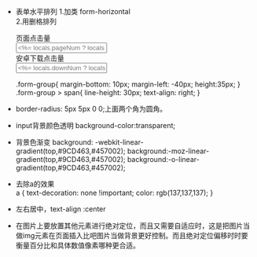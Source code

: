 * 表单水平排列
 1.加类  form-horizontal  
 2.用删格排列
	<div class="form-group col-xs-12" style="">
		<span class="col-xs-4">页面点击量</span>
		<div class="col-xs-4">
			<input type="" class="form-control" placeholder="<%= locals.pageNum ? locals.pageNum:0%>">
		</div>
	</div>
	<div class="form-group col-xs-12" style="">
		<span class="col-xs-4">安卓下载点击量</span>
		<div class="col-xs-4">
			<input type="" class="form-control" placeholder="<%= locals.downNum ? locals.downNum:0%>">
		</div>
	</div>	

	.form-group{
		margin-bottom: 10px;
		margin-left: -40px;
		height:35px;
	}
	.form-group > span{
		line-height: 30px;
		text-align: right;
	}		
* border-radius: 5px 5px 0 0;上面两个角为圆角。
* input背景颜色透明	background-color:transparent;
* 背景色渐变    background: -webkit-linear-gradient(top,#9CD463,#457002);
	background:-moz-linear-gradient(top,#9CD463,#457002);
    background:-o-linear-gradient(top,#9CD463,#457002);
* 去除a的效果 <br> a {
	text-decoration: none !important;
	color: rgb(137,137,137);
}
* 左右居中，text-align :center
* 在图片上要放置其他元素进行绝对定位，而且又需要自适应时，这是把图片当做img元素在页面插入比吧图片当做背景更好控制。而且绝对定位偏移时时要衡量百分比和具体数值像素哪种更合适。
